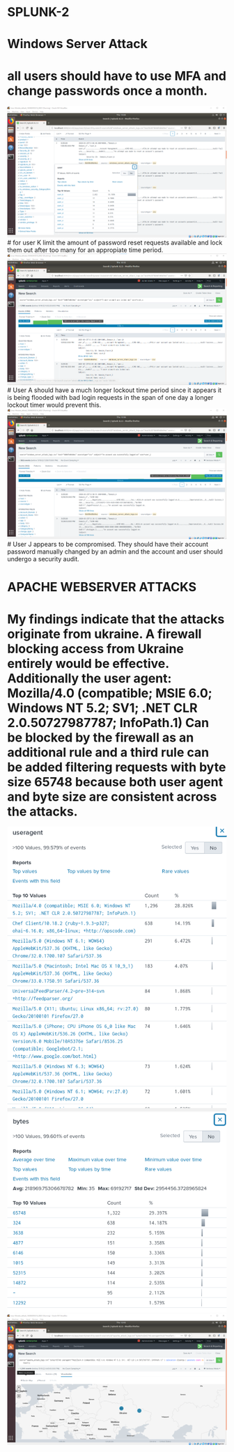 # SPLUNK-2
# Windows Server Attack
# all users should have to use MFA and change passwords once a month.
<img src="https://github.com/MateiGanea/SPLUNK-2/blob/main/screenshots/user%20k.png?raw=true" alt="userk">
# for user K limit the amount of password reset requests available and lock them out after too many for an appropiate time period.
<img src="https://github.com/MateiGanea/SPLUNK-2/blob/main/screenshots/lockout.png?raw=true" alt="lockout">
# User A should have a much longer lockout time period since it appears it is being flooded with bad login requests in the span of one day a longer lockout timer would prevent this.
<img src="https://github.com/MateiGanea/SPLUNK-2/blob/main/screenshots/user%20j.png?raw=truee" alt="user j">
# User J appears to be compromised. They should have their account password manually changed by an admin and the account and user should undergo a security audit.


# APACHE WEBSERVER ATTACKS
# My findings indicate that the attacks originate from ukraine. A firewall blocking access from Ukraine entirely would be effective. Additionally the user agent: Mozilla/4.0 (compatible; MSIE 6.0; Windows NT 5.2; SV1; .NET CLR 2.0.50727987787; InfoPath.1) Can be blocked by the firewall as an additional rule and a third rule can be added filtering requests with byte size 65748 because both user agent and byte size are consistent across the attacks.
<img src="https://github.com/MateiGanea/SPLUNK-2/blob/main/screenshots/useragent3.png?raw=true" alt="user agent">
<img src="https://github.com/MateiGanea/SPLUNK-2/blob/main/screenshots/byte%20size.png?raw=true" alt="byte">
<img src="https://github.com/MateiGanea/SPLUNK-2/blob/main/screenshots/ukraine.png?raw=true" alt="geolocate">

